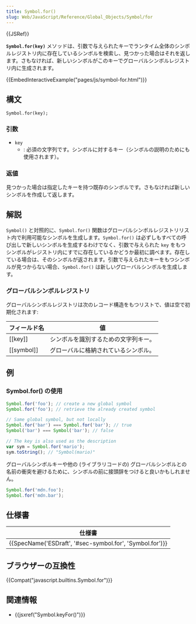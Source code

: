 ```yaml
---
title: Symbol.for()
slug: Web/JavaScript/Reference/Global_Objects/Symbol/for
---
```


{{JSRef}}

**`Symbol.for(key)`** メソッドは、引数で与えられたキーでランタイム全体のシンボルレジストリ内に存在しているシンボルを検索し、見つかった場合はそれを返します。さもなければ、新しいシンボルがこのキーでグローバルシンボルレジストリ内に生成されます。

{{EmbedInteractiveExample("pages/js/symbol-for.html")}}

## 構文

```
Symbol.for(key);
```

### 引数

- `key`
  - : 必須の文字列です。シンボルに対するキー（シンボルの説明のためにも使用されます）。

### 返値

見つかった場合は指定したキーを持つ既存のシンボルです。さもなければ新しいシンボルを作成して返します。

## 解説

`Symbol()` と対照的に、`Symbol.for()` 関数はグローバルシンボルレジストリリスト内で利用可能なシンボルを生成します。`Symbol.for()` は必ずしもすべての呼び出しで新しいシンボルを生成するわけでなく、引数で与えられた `key` をもつシンボルがレジストリ内にすでに存在しているかどうか最初に調べます。存在している場合は、そのシンボルが返されます。引数で与えられたキーをもつシンボルが見つからない場合、`Symbol.for()` は新しいグローバルシンボルを生成します。

### グローバルシンボルレジストリ

グローバルシンボルレジストリは次のレコード構造をもつリストで、値は空で初期化されます:

| フィールド名 | 値                                   |
| ------------ | ------------------------------------ |
| \[\[key]]    | シンボルを識別するための文字列キー。 |
| \[\[symbol]] | グローバルに格納されているシンボル。 |

## 例

### Symbol.for() の使用

```js
Symbol.for('foo'); // create a new global symbol
Symbol.for('foo'); // retrieve the already created symbol

// Same global symbol, but not locally
Symbol.for('bar') === Symbol.for('bar'); // true
Symbol('bar') === Symbol('bar'); // false

// The key is also used as the description
var sym = Symbol.for('mario');
sym.toString(); // "Symbol(mario)"
```

グローバルシンボルキーや他の (ライブラリコードの) グローバルシンボルとの名前の衝突を避けるために、シンボルの前に接頭辞をつけると良いかもしれません。

```js
Symbol.for('mdn.foo');
Symbol.for('mdn.bar');
```

## 仕様書

| 仕様書                                                                       |
| ---------------------------------------------------------------------------- |
| {{SpecName('ESDraft', '#sec-symbol.for', 'Symbol.for')}} |

## ブラウザーの互換性

{{Compat("javascript.builtins.Symbol.for")}}

## 関連情報

- {{jsxref("Symbol.keyFor()")}}
